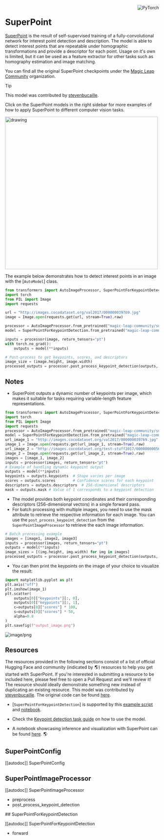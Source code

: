<!--Copyright 2024 The HuggingFace Team. All rights reserved.

Licensed under the MIT License; you may not use this file except in compliance with
the License.

Unless required by applicable law or agreed to in writing, software distributed under the License is distributed on
an "AS IS" BASIS, WITHOUT WARRANTIES OR CONDITIONS OF ANY KIND, either express or implied. See the License for the
specific language governing permissions and limitations under the License.

⚠️ Note that this file is in Markdown but contain specific syntax for our doc-builder (similar to MDX) that may not be
rendered properly in your Markdown viewer.

-->

<div style="float: right;">
    <div class="flex flex-wrap space-x-1">
        <img alt="PyTorch" src="https://img.shields.io/badge/PyTorch-DE3412?style=flat&logo=pytorch&logoColor=white" >
    </div>
</div>

# SuperPoint

[SuperPoint](https://huggingface.co/papers/1712.07629) is the result of self-supervised training of a fully-convolutional network for interest point detection and description. The model is able to detect interest points that are repeatable under homographic transformations and provide a descriptor for each point. Usage on it's own is limited, but it can be used as a feature extractor for other tasks such as homography estimation and image matching.

You can find all the original SuperPoint checkpoints under the [Magic Leap Community](https://huggingface.co/magic-leap-community) organization.

> [!TIP]
> This model was contributed by [stevenbucaille](https://huggingface.co/stevenbucaille).
>
> Click on the SuperPoint models in the right sidebar for more examples of how to apply SuperPoint to different computer vision tasks.

<img src="https://huggingface.co/datasets/huggingface/documentation-images/resolve/main/transformers/model_doc/superpoint_architecture.png"
alt="drawing" width="500"/>


The example below demonstrates how to detect interest points in an image with the [`AutoModel`] class.
<hfoptions id="usage">
<hfoption id="AutoModel">

```py
from transformers import AutoImageProcessor, SuperPointForKeypointDetection
import torch
from PIL import Image
import requests

url = "http://images.cocodataset.org/val2017/000000039769.jpg"
image = Image.open(requests.get(url, stream=True).raw)

processor = AutoImageProcessor.from_pretrained("magic-leap-community/superpoint")
model = SuperPointForKeypointDetection.from_pretrained("magic-leap-community/superpoint")

inputs = processor(image, return_tensors="pt")
with torch.no_grad():
    outputs = model(**inputs)

# Post-process to get keypoints, scores, and descriptors
image_size = (image.height, image.width)
processed_outputs = processor.post_process_keypoint_detection(outputs, [image_size])
```

</hfoption>
</hfoptions>



## Notes

- SuperPoint outputs a dynamic number of keypoints per image, which makes it suitable for tasks requiring variable-length feature representations.

```py
from transformers import AutoImageProcessor, SuperPointForKeypointDetection
import torch
from PIL import Image
import requests
processor = AutoImageProcessor.from_pretrained("magic-leap-community/superpoint")
model = SuperPointForKeypointDetection.from_pretrained("magic-leap-community/superpoint")
url_image_1 = "http://images.cocodataset.org/val2017/000000039769.jpg"
image_1 = Image.open(requests.get(url_image_1, stream=True).raw)
url_image_2 = "http://images.cocodataset.org/test-stuff2017/000000000568.jpg"
image_2 = Image.open(requests.get(url_image_2, stream=True).raw)
images = [image_1, image_2]
inputs = processor(images, return_tensors="pt")
# Example of handling dynamic keypoint output
outputs = model(**inputs)
keypoints = outputs.keypoints  # Shape varies per image
scores = outputs.scores        # Confidence scores for each keypoint
descriptors = outputs.descriptors  # 256-dimensional descriptors
mask = outputs.mask # Value of 1 corresponds to a keypoint detection
```

- The model provides both keypoint coordinates and their corresponding descriptors (256-dimensional vectors) in a single forward pass.
- For batch processing with multiple images, you need to use the mask attribute to retrieve the respective information for each image. You can use the `post_process_keypoint_detection` from the `SuperPointImageProcessor` to retrieve the each image information.

```py
# Batch processing example
images = [image1, image2, image3]
inputs = processor(images, return_tensors="pt")
outputs = model(**inputs)
image_sizes = [(img.height, img.width) for img in images]
processed_outputs = processor.post_process_keypoint_detection(outputs, image_sizes)
```

- You can then print the keypoints on the image of your choice to visualize the result:
```py
import matplotlib.pyplot as plt
plt.axis("off")
plt.imshow(image_1)
plt.scatter(
    outputs[0]["keypoints"][:, 0],
    outputs[0]["keypoints"][:, 1],
    c=outputs[0]["scores"] * 100,
    s=outputs[0]["scores"] * 50,
    alpha=0.8
)
plt.savefig(f"output_image.png")
```
![image/png](https://cdn-uploads.huggingface.co/production/uploads/632885ba1558dac67c440aa8/ZtFmphEhx8tcbEQqOolyE.png)

## Resources

The resources provided in the following sections consist of a list of official Hugging Face and community (indicated by 🌎) resources to help you get started with SuperPoint. If you're interested in submitting a resource to be included here, please feel free to open a Pull Request and we'll review it! The resource should ideally demonstrate something new instead of duplicating an existing resource.
This model was contributed by [stevenbucaille](https://huggingface.co/stevenbucaille).
The original code can be found [here](https://github.com/magicleap/SuperPointPretrainedNetwork).

<PipelineTag pipeline="keypoint-detection"/>

- [`SuperPointForKeypointDetection`] is supported by this [example script](https://github.com/huggingface/transformers/tree/main/examples/pytorch/vision) and [notebook](https://colab.research.google.com/github/huggingface/notebooks/blob/main/examples/keypoint_detection.ipynb).
- Check the [Keypoint detection task guide](../tasks/keypoint_detection) on how to use the model.


- A notebook showcasing inference and visualization with SuperPoint can be found [here](https://github.com/NielsRogge/Transformers-Tutorials/blob/master/SuperPoint/Inference_with_SuperPoint_to_detect_interest_points_in_an_image.ipynb). 🌎

## SuperPointConfig

[[autodoc]] SuperPointConfig

## SuperPointImageProcessor

[[autodoc]] SuperPointImageProcessor

- preprocess
- post_process_keypoint_detection

<frameworkcontent>
<pt>
## SuperPointForKeypointDetection

[[autodoc]] SuperPointForKeypointDetection

- forward

</pt>